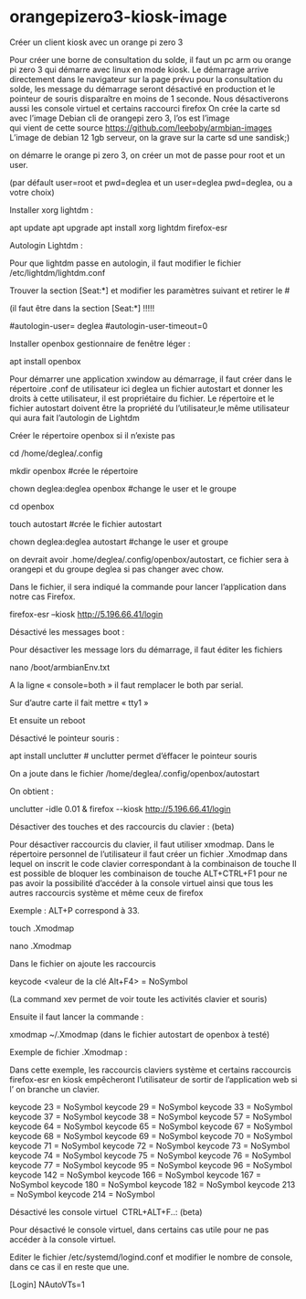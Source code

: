 # orangepizero3-kiosk-image
Créer un client kiosk avec un orange pi zero 3 


Pour créer une borne de consultation du solde, il faut un pc arm ou orange pi zero 3 qui démarre avec linux en mode kiosk.
Le démarrage arrive directement dans le navigateur sur la page prévu pour la consultation du solde, les message du démarrage seront désactivé en production et le pointeur de souris disparaître en moins de 1 seconde.
Nous désactiverons aussi les console virtuel et certains raccourci firefox
On crée la carte sd avec l’image Debian cli de orangepi zero 3, l’os est l’image   
qui vient de cette source https://github.com/leeboby/armbian-images
L’image de debian 12 1gb serveur, on la grave sur la carte sd une sandisk;)

on démarre le orange pi zero 3, on créer un mot de passe pour root et un user.

(par défault user=root et pwd=deglea et un user=deglea pwd=deglea, ou a votre choix) 


Installer xorg lightdm :

apt update
apt upgrade
apt install xorg lightdm firefox-esr

Autologin Lightdm :

Pour que lightdm passe en autologin, il faut modifier le fichier
/etc/lightdm/lightdm.conf

Trouver la section [Seat:*] et modifier les paramètres suivant et retirer le #

(il faut être dans la section [Seat:*] !!!!!

#autologin-user= deglea
#autologin-user-timeout=0


Installer openbox gestionnaire de fenêtre léger :


apt install openbox


Pour démarrer une application xwindow au démarrage, il faut créer dans le répertoire .conf de utilisateur ici deglea un fichier autostart et donner les droits à cette utilisateur, il est propriétaire du fichier.
Le répertoire et le fichier autostart doivent être la propriété du l’utilisateur,le même utilisateur qui aura fait l’autologin de Lightdm

Créer le répertoire openbox si il n’existe pas

cd /home/deglea/.config

mkdir openbox #crée le répertoire

chown deglea:deglea openbox #change le user et le groupe 

cd openbox

touch autostart #crée le fichier autostart

chown deglea:deglea autostart #change le user et groupe

on devrait avoir .home/deglea/.config/openbox/autostart, ce fichier sera à orangepi et du groupe deglea si pas changer avec chow.

Dans le fichier, il sera indiqué la commande pour lancer l’application dans notre cas Firefox.

firefox-esr –kiosk http://5.196.66.41/login


Désactivé les messages boot :

Pour désactiver les message lors du démarrage, il faut éditer les fichiers 

nano /boot/armbianEnv.txt

A la ligne « console=both » il faut remplacer le both par serial.

Sur d’autre carte il fait mettre « tty1 »


Et ensuite un reboot

Désactivé le pointeur souris :

apt install unclutter # unclutter permet d’éffacer le pointeur souris 

On a joute dans le fichier /home/deglea/.config/openbox/autostart

On obtient :

unclutter -idle 0.01 &
firefox --kiosk http://5.196.66.41/login


Désactiver des touches et des raccourcis du clavier : (beta)

Pour désactiver raccourcis du clavier, il faut utiliser xmodmap.
Dans le répertoire personnel de l’utilisateur il faut créer un fichier .Xmodmap dans lequel on inscrit le code clavier correspondant à la combinaison de touche 
Il est possible de bloquer les combinaison de touche ALT+CTRL+F1 pour ne pas avoir la possibilité d’accéder à la console virtuel ainsi que tous les autres raccourcis système et même ceux de firefox 

Exemple : ALT+P correspond à 33.

touch .Xmodmap

nano .Xmodmap


Dans le fichier on ajoute les raccourcis

keycode <valeur de la clé Alt+F4> = NoSymbol


(La command xev permet de voir toute les activités clavier et souris)


Ensuite il faut lancer la commande :


xmodmap ~/.Xmodmap (dans le fichier autostart de openbox à testé)





Exemple de fichier .Xmodmap :

Dans cette exemple, les raccourcis claviers système et certains raccourcis firefox-esr en kiosk empêcheront l’utilisateur de sortir de l’application web si l’ on branche un clavier.  

keycode 23 = NoSymbol
keycode 29 = NoSymbol
keycode 33 = NoSymbol
keycode 37 = NoSymbol
keycode 38 = NoSymbol
keycode 57 = NoSymbol
keycode 64 = NoSymbol
keycode 65 = NoSymbol
keycode 67 = NoSymbol
keycode 68 = NoSymbol
keycode 69 = NoSymbol
keycode 70 = NoSymbol
keycode 71 = NoSymbol
keycode 72 = NoSymbol
keycode 73 = NoSymbol
keycode 74 = NoSymbol
keycode 75 = NoSymbol
keycode 76 = NoSymbol
keycode 77 = NoSymbol
keycode 95 = NoSymbol
keycode 96 = NoSymbol
keycode 142 = NoSymbol
keycode 166 = NoSymbol
keycode 167 = NoSymbol
keycode 180 = NoSymbol
keycode 182 = NoSymbol
keycode 213 = NoSymbol
keycode 214 = NoSymbol


Désactivé les console virtuel  CTRL+ALT+F..: (beta)

Pour désactivé le console virtuel, dans certains cas utile pour ne pas accéder à la console virtuel.

Editer le fichier /etc/systemd/logind.conf et modifier le nombre de console, dans ce cas il en reste que une.
 
[Login]
NAutoVTs=1
